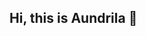    ## Hi, this is Aundrila 👋

<!--
**Aundrila/Aundrila** is a ✨ _special_ ✨ repository because its `README.md` (this file) appears on your GitHub profile.


```bash
- 🔭 I’m currently doing my Master's in Data Science at TU Dortmund
- 🌱 I’m currently working in a Working Student Position as a  Data Scientist at Task9 GmbH, Dortmund, Germany
- 👯 I’m looking to collaborate on Data Science, Computer Vision
- 💬 Ask me about Data Science, Machine Learning, Computer Vision, Statistics
- 📫 How to reach me: aundrila.dl@gmail.com
```

